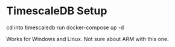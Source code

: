 # TimescaleDB Setup

cd into timescaledb
run docker-compose up -d

Works for Windows and Linux. Not sure about ARM with this one. 
